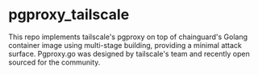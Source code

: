 # pgproxy_tailscale
This repo implements tailscale's pgproxy on top of chainguard's Golang container image using multi-stage building, providing a minimal attack surface. Pgproxy.go was designed by tailscale's team and recently open sourced for the community. 
